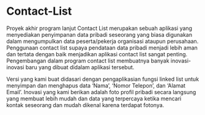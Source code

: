 # Contact-List
Proyek akhir program lanjut
Contact List merupakan sebuah aplikasi yang menyediakan penyimpanan data pribadi seseorang yang biasa digunakan dalam mengumpulkan data peserta/pekerja organisasi ataupun perusahaan. Penggunaan contact list supaya pendataan data pribadi menjadi lebih aman dan tertata dengan baik menjadikan aplikasi contact list sangat penting. Pengembangan dalam program contact list membuatnya banyak inovasi-inovasi baru yang dibuat didalam aplikasi tersebut.

Versi yang kami buat didasari dengan pengaplikasian fungsi linked list untuk menyimpan dan menghapus data ‘Nama’, ‘Nomor Telepon’, dan ‘Alamat Email’.  Inovasi yang kami berikan adalah foto profil pribadi secara langsung yang membuat lebih mudah dan data yang terpercaya ketika mencari kontak seseorang dan mudah dikenal karena terdapat fotonya.
